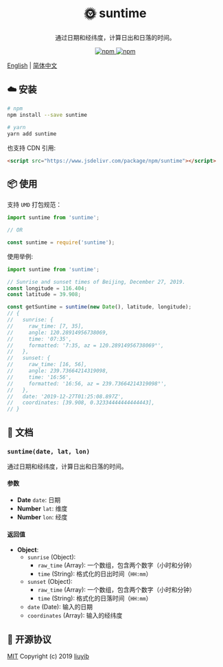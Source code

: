 <h3 align="center" style="font-size: 2em;">🌞 suntime</h3>

<p align="center">通过日期和经纬度，计算日出和日落的时间。</p>

<p align="center">
  <a href="http://standardjs.com" target="_blank" rel="noopener noreferrer">
    <img alt="npm" src="https://img.shields.io/npm/v/suntime.svg?style=flat-square">
  </a>
  <a href="http://standardjs.com" target="_blank" rel="noopener noreferrer">
    <img alt="npm" src="https://img.shields.io/npm/dt/suntime.svg?style=flat-square">
  </a>
</p>

[English](https://github.com/liuyib/suntime/blob/master/README.md) | [简体中文](https://github.com/liuyib/suntime/blob/master/README-zh-Hans.md)

## :cloud: 安装

```bash
# npm
npm install --save suntime

# yarn
yarn add suntime
```

也支持 CDN 引用:

```html
<script src="https://www.jsdelivr.com/package/npm/suntime"></script>
```

## :package: 使用

支持 `UMD` 打包规范：

```js
import suntime from 'suntime';

// OR

const suntime = require('suntime');
```

使用举例:

```js
import suntime from 'suntime';

// Sunrise and sunset times of Beijing, December 27, 2019.
const longitude = 116.404;
const latitude = 39.908;

const getSuntime = suntime(new Date(), latitude, longitude);
// {
//   sunrise: {
//     raw_time: [7, 35],
//     angle: 120.28914956738069,
//     time: '07:35',
//     formatted: '7:35, az = 120.28914956738069°',
//   },
//   sunset: {
//     raw_time: [16, 56],
//     angle: 239.73664214319098,
//     time: '16:56',
//     formatted: '16:56, az = 239.73664214319098°',
//   },
//   date: '2019-12-27T01:25:08.897Z',
//   coordinates: [39.908, 0.32334444444444443],
// }
```

## :memo: 文档

### `suntime(date, lat, lon)`

通过日期和经纬度，计算日出和日落的时间。

#### 参数

- **Date** `date`: 日期
- **Number** `lat`: 维度
- **Number** `lon`: 经度

#### 返回值

- **Object**:
  - `sunrise` (Object):
    - `raw_time` (Array): 一个数组，包含两个数字（小时和分钟）
    - `time` (String): 格式化的日出时间（`HH:mm`）
  - `sunset` (Object):
    - `raw_time` (Array): 一个数组，包含两个数字（小时和分钟）
    - `time` (String): 格式化的日落时间（`HH:mm`）
  - `date` (Date): 输入的日期
  - `coordinates` (Array): 输入的经纬度

## :handshake: 开源协议

[MIT](https://github.com/liuyib/suntime/blob/master/LICENSE) Copyright (c) 2019 [liuyib](https://github.com/liuyib/)
